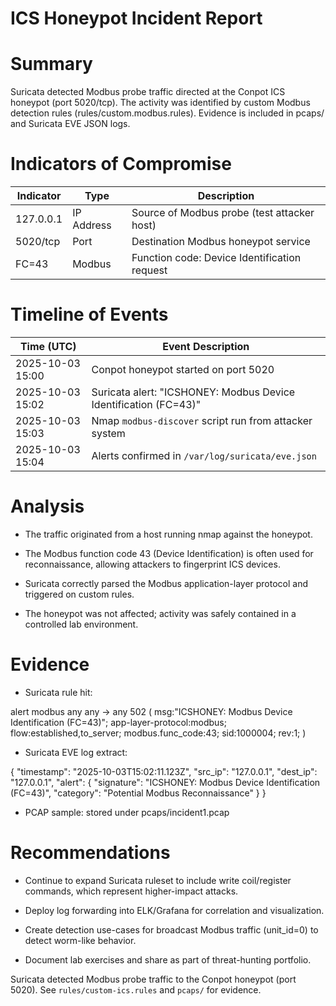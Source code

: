 # ICS Honeypot Incident Report

# Summary

Suricata detected Modbus probe traffic directed at the Conpot ICS honeypot (port 5020/tcp).
The activity was identified by custom Modbus detection rules (rules/custom.modbus.rules).
Evidence is included in pcaps/ and Suricata EVE JSON logs.

# Indicators of Compromise

| Indicator | Type       | Description                                  |
| --------- | ---------- | -------------------------------------------- |
| 127.0.0.1 | IP Address | Source of Modbus probe (test attacker host)  |
| 5020/tcp  | Port       | Destination Modbus honeypot service          |
| FC=43     | Modbus     | Function code: Device Identification request |

# Timeline of Events

| Time (UTC)       | Event Description                                                |
| ---------------- | ---------------------------------------------------------------- |
| 2025-10-03 15:00 | Conpot honeypot started on port 5020                             |
| 2025-10-03 15:02 | Suricata alert: "ICSHONEY: Modbus Device Identification (FC=43)" |
| 2025-10-03 15:03 | Nmap `modbus-discover` script run from attacker system           |
| 2025-10-03 15:04 | Alerts confirmed in `/var/log/suricata/eve.json`                 |

# Analysis

* The traffic originated from a host running nmap against the honeypot.

* The Modbus function code 43 (Device Identification) is often used for reconnaissance, allowing attackers to fingerprint ICS devices.

* Suricata correctly parsed the Modbus application-layer protocol and triggered on custom rules.

* The honeypot was not affected; activity was safely contained in a controlled lab environment.

# Evidence

* Suricata rule hit:

alert modbus any any -> any 502 (
  msg:"ICSHONEY: Modbus Device Identification (FC=43)";
  app-layer-protocol:modbus;
  flow:established,to_server;
  modbus.func_code:43;
  sid:1000004; rev:1;
)


* Suricata EVE log extract:

{
  "timestamp": "2025-10-03T15:02:11.123Z",
  "src_ip": "127.0.0.1",
  "dest_ip": "127.0.0.1",
  "alert": {
    "signature": "ICSHONEY: Modbus Device Identification (FC=43)",
    "category": "Potential Modbus Reconnaissance"
  }
}


* PCAP sample: stored under pcaps/incident1.pcap

# Recommendations

* Continue to expand Suricata ruleset to include write coil/register commands, which represent higher-impact attacks.

* Deploy log forwarding into ELK/Grafana for correlation and visualization.

* Create detection use-cases for broadcast Modbus traffic (unit_id=0) to detect worm-like behavior.

* Document lab exercises and share as part of threat-hunting portfolio.


Suricata detected Modbus probe traffic to the Conpot honeypot (port 5020).
See `rules/custom-ics.rules` and `pcaps/` for evidence.
